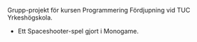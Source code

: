 Grupp-projekt för kursen Programmering Fördjupning vid TUC Yrkeshögskola. 
- Ett Spaceshooter-spel gjort i Monogame.
